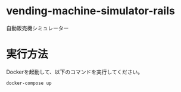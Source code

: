 # vending-machine-simulator-rails

自動販売機シミュレーター

# 実行方法

Dockerを起動して、以下のコマンドを実行してください。

```
docker-compose up
```
